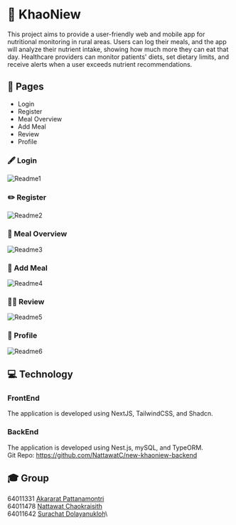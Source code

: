 # 📝 KhaoNiew

This project aims to provide a user-friendly web and mobile app for nutritional monitoring in rural areas. Users can log their meals, and the app will analyze their nutrient intake, showing how much more they can eat that day. Healthcare providers can monitor patients' diets, set dietary limits, and receive alerts when a user exceeds nutrient recommendations.

## 📄 Pages
- Login
- Register
- Meal Overview
- Add Meal
- Review
- Profile

### 🖋️ Login
![Readme1]()

### ✏️ Register
![Readme2]()


### 📌 Meal Overview

![Readme3]()


### 📝 Add Meal

![Readme4]()



### 🤝🏻 Review

![Readme5]()



### 👤 Profile

![Readme6]()



## 💻 Technology
### FrontEnd 
The application is developed using NextJS, TailwindCSS, and Shadcn.
### BackEnd
The application is developed using Nest.js, mySQL, and TypeORM.\
Git Repo: https://github.com/NattawatC/new-khaoniew-backend

## 🎓 Group
64011331 [Akararat Pattanamontri](https://github.com/)\
64011478 [Nattawat Chaokraisith](https://github.com/NattawatC)\
64011642 [Surachat Dolayanukloh](https://github.com/)\
